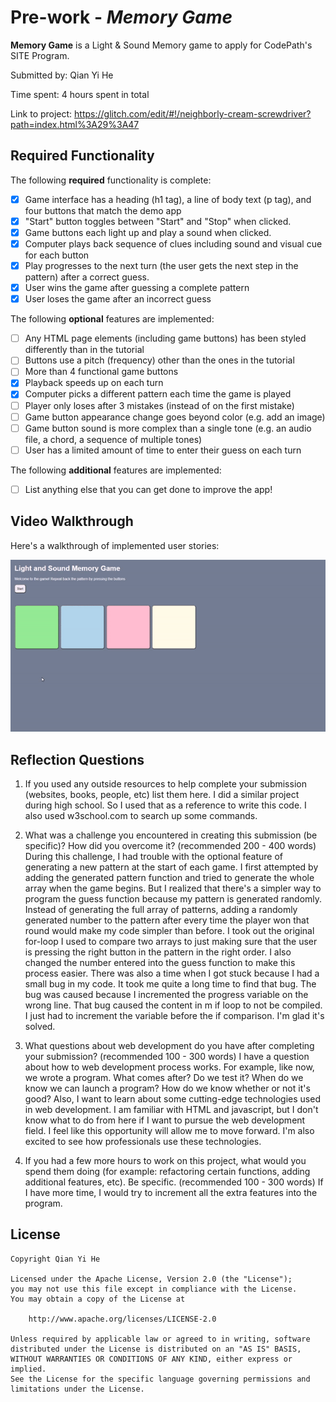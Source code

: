 # Pre-work - *Memory Game*

**Memory Game** is a Light & Sound Memory game to apply for CodePath's SITE Program. 

Submitted by: Qian Yi He

Time spent: 4 hours spent in total

Link to project: https://glitch.com/edit/#!/neighborly-cream-screwdriver?path=index.html%3A29%3A47

## Required Functionality

The following **required** functionality is complete:

* [x] Game interface has a heading (h1 tag), a line of body text (p tag), and four buttons that match the demo app
* [x] "Start" button toggles between "Start" and "Stop" when clicked. 
* [x] Game buttons each light up and play a sound when clicked. 
* [x] Computer plays back sequence of clues including sound and visual cue for each button
* [x] Play progresses to the next turn (the user gets the next step in the pattern) after a correct guess. 
* [x] User wins the game after guessing a complete pattern
* [x] User loses the game after an incorrect guess

The following **optional** features are implemented:

* [ ] Any HTML page elements (including game buttons) has been styled differently than in the tutorial
* [ ] Buttons use a pitch (frequency) other than the ones in the tutorial
* [ ] More than 4 functional game buttons
* [x] Playback speeds up on each turn
* [x] Computer picks a different pattern each time the game is played
* [ ] Player only loses after 3 mistakes (instead of on the first mistake)
* [ ] Game button appearance change goes beyond color (e.g. add an image)
* [ ] Game button sound is more complex than a single tone (e.g. an audio file, a chord, a sequence of multiple tones)
* [ ] User has a limited amount of time to enter their guess on each turn

The following **additional** features are implemented:

- [ ] List anything else that you can get done to improve the app!

## Video Walkthrough

Here's a walkthrough of implemented user stories:

<img src="demo.gif" alt="demo">
 


## Reflection Questions
1. If you used any outside resources to help complete your submission (websites, books, people, etc) list them here. 
I did a similar project during high school. So I used that as a reference to write this code. I also used w3school.com to search up some commands.

2. What was a challenge you encountered in creating this submission (be specific)? How did you overcome it? (recommended 200 - 400 words) 
      During this challenge, I had trouble with the optional feature of generating a new pattern at the start of each game. I first attempted by adding the generated pattern function and tried to generate the whole array when the game begins. But I realized that there's a simpler way to program the guess function because my pattern is generated randomly. Instead of generating the full array of patterns, adding a randomly generated number to the pattern after every time the player won that round would make my code simpler than before. I took out the original for-loop I used to compare two arrays to just making sure that the user is pressing the right button in the pattern in the right order. I also changed the number entered into the guess function to make this process easier. There was also a time when I got stuck because I had a small bug in my code. It took me quite a long time to find that bug. The bug was caused because I incremented the progress variable on the wrong line. That bug caused the content in m if loop to not be compiled. I just had to increment the variable before the if comparison. I'm glad it's solved.

3. What questions about web development do you have after completing your submission? (recommended 100 - 300 words) 
I have a question about how to web development process works. For example, like now, we wrote a program. What comes after? Do we test it? When do we know we can launch a program? How do we know whether or not it's good? Also, I want to learn about some cutting-edge technologies used in web development. I am familiar with HTML and javascript, but I don't know what to do from here if I want to pursue the web development field. I feel like this opportunity will allow me to move forward. I'm also excited to see how professionals use these technologies.

4. If you had a few more hours to work on this project, what would you spend them doing (for example: refactoring certain functions, adding additional features, etc). Be specific. (recommended 100 - 300 words) 
If I have more time, I would try to increment all the extra features into the program.



## License

    Copyright Qian Yi He

    Licensed under the Apache License, Version 2.0 (the "License");
    you may not use this file except in compliance with the License.
    You may obtain a copy of the License at

        http://www.apache.org/licenses/LICENSE-2.0

    Unless required by applicable law or agreed to in writing, software
    distributed under the License is distributed on an "AS IS" BASIS,
    WITHOUT WARRANTIES OR CONDITIONS OF ANY KIND, either express or implied.
    See the License for the specific language governing permissions and
    limitations under the License.
